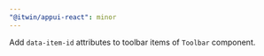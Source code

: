 ```yaml
---
"@itwin/appui-react": minor
---
```


Add `data-item-id` attributes to toolbar items of `Toolbar` component.
